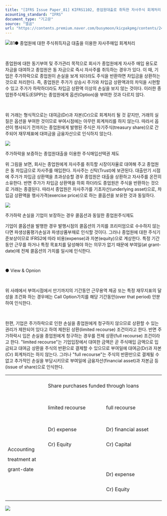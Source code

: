 ```yaml
---
title: "[IFRS Issue Paper_81] KIFRS1102, 종업원대출로 취득한 자사주식 회계처리 1"
acounting_standard: "IFRS"
document_type: "기고문"
source: "엘곰"
url: "https://contents.premium.naver.com/busymoon/kicpakpmg/contents/240502142653754pe"
---
```

![](https://n2.news.naver.com/l.gif?type=content)81● 종업원에 대한 주식취득자금 대출을 이용한 자사주매입 회계처리

​

종업원에 대한 동기부여 및 주가관리 목적으로 회사가 종업원에게 자사주 매입 용도로 자금을 대여하고 종업원은 동 자금으로 즉시 자사주를 취득하는 경우가 있다. 이 때, 기업은 주가하락으로 종업원이 손실을 보게 되더라도 주식을 반환하면 차입금을 상환하는 것으로 처리한다. 즉, 종업원은 주가가 상승시 주가와 차입금 상환액과의 차익을 시현할 수 있고 주가가 하락하더라도 차입금 상환액 이상의 손실을 보지 않는 것이다. 이러한 종업원주식제도(ESPP)는 종업원에게 옵션(Option)을 부여한 것과 다르지 않다.

​

위 거래는 형식적으로는 대여금(Dr)과 자본(Cr)으로 회계처리 될 것 같지만, 거래의 실질은 옵션을 부여한 것이므로 부여시점에는 아무런 회계처리를 하지 않는다. 따라서 옵션이 행사되기 전까지는 종업원에게 발행된 주식은 자기주식(treasury share)으로 간주되어 재무제표에 대여금을 금융자산으로 인식하지 않는다.

![](https://dthumb-phinf.pstatic.net/dthumb?src=%22https://postfiles.pstatic.net/MjAyNDAzMTNfMTgy/MDAxNzEwMjk2NTc3NzIy.KItdzp9sVF2t5rB3gO38d-zXGZGlcWIcg_9gDKGU1lYg.mChS2yEUq-HzZt0EX0wz6oLbF2jo4mIqgETerACbTTkg.PNG/image.png?type=w773%22&service=scs&type=w800)

주가하락을 보증하는 종업원대출을 이용한 주식매입선택권 제도

위 그림을 보면, 회사는 종업원에게 자사주를 취득할 시장이자율로 대여해 주고 종업원은 동 차입금으로 자사주를 매입한다. 자사주는 신탁(Trust)에 보관된다. 대출만기 시점에 주가가 차입금 상환액을 초과상승할 경우 종업원은 대출을 상환하고 자사주를 온전히 소유한다. 반면 주가가 차입금 상환액을 하회 하더라도 종업원은 주식을 반환하는 것으로 거래는 종결된다. 따라서 종업원은 자사주가를 기초자산(underlying asset)으로, 차입금 상환액을 행사가격(exercise price)으로 하는 콜옵션을 보유한 것과 동일하다.

![](https://dthumb-phinf.pstatic.net/dthumb?src=%22https://postfiles.pstatic.net/MjAyNDAzMTNfMjEx/MDAxNzEwMjk3OTYzMTM4.B7oYk7T3HG21gBdUhLYnVS7Fpp_QDmSUoJe9dsy75gsg.PeVO1FGk4_mMEljRHSv0TrMDG_Hxz2Cgq5eM_UCR4OMg.PNG/image.png?type=w773%22&service=scs&type=w800)

주가하락 손실을 기업이 보장하는 경우 콜옵션과 동일한 종업원주식제도

기업이 콜옵션을 발행한 경우 발행시점의 콜옵션의 가치를 프리미엄으로 수수하지 않는다면 파생상품평가손실과 파생상품부채로 인식할 것이다. 그러나 종업원에 대한 주식기준보상이므로 IFRS2에 따라 비용(expense)과 자본(equity)으로 계상한다. 특정 기간동안 근무를 하거나 특정 목표치를 달성해야 하는 의무가 없기 때문에 부여일(at grant-date)에 전체 콜옵션의 가치를 일시에 인식한다.

​

● View & Opnion

​

위 사례에서 부여시점에서 만기까지의 기간동안 근무용역 제공 또는 특정 재무지표의 달성을 조건화 하는 경우에는 Call Option가치를 해당 기간동안(over that period) 안분하여 인식한다.

​

한편, 기업은 주가하락으로 인한 손실을 종업원에게 청구하지 않으므로 상환할 수 있는 권리가 제한되어 있다고 하여 제한된 상환(limited recourse) 조건이라고 한다. 반면 주가하락시 입은 손실을 종업원에게 청구하는 경우를 전체 상환(full recourse) 조건이라고 한다. "limited recourse"는 기업입장에서 대여한 금액은 곧 주식매입 금액으로 입금되고 대여금 상환을 주식의 반환으로 결제할 수 있으므로 부여일에 대여금(Dr)과 자본(Cr) 회계처리는 하지 않는다. 그러나 "full recourse"는 주식의 반환만으로 결제될 수 없고 추가적인 손실을 부담시키므로 부여일에 금융자산(financial asset)과 자본금 등(issue of share)으로 인식한다.

<table style=""><tbody><tr><td colspan="1" rowspan="2" style="width: 25.68%; height: 93.0px;  "><div><p style="line-height:2.0;"><span style="">​</span></p></div></td><td colspan="2" rowspan="1" style="width: 74.32%; height: 50.0px;  "><div><p style="line-height:2.0;"><span style="">Share purchases funded through loans</span></p></div></td></tr><tr><td colspan="1" rowspan="1" style="width: 37.16%; height: 43.0px;  "><div><p style="line-height:2.0;"><span style="">limited recourse</span></p></div></td><td colspan="1" rowspan="1" style="width: 37.16%; height: 43.0px;  "><div><p style="line-height:2.0;"><span style="">full recourse</span></p></div></td></tr><tr><td colspan="1" rowspan="1" style="width: 25.68%; height: 43.0px;  "><div><p style="line-height:2.0;"><span style="">Accounting treatment at grant-date</span></p></div></td><td colspan="1" rowspan="1" style="width: 37.16%; height: 43.0px;  "><div><p style="line-height:2.0;"><span style="">Dr) expense</span></p></div><div><p style="line-height:2.0;"><span style="">Cr) Equit</span><span style="">y</span></p></div><div><p style="line-height:2.0;"><span style="">​</span></p></div><div><p style="line-height:2.0;"><span style="">​</span></p></div><div><p style="line-height:2.0;"><span style="">​</span></p></div></td><td colspan="1" rowspan="1" style="width: 37.16%; height: 43.0px;  "><div><p style="line-height:2.0;"><span style="">Dr) financial asset</span></p></div><div><p style="line-height:2.0;"><span style="">Cr) Capital</span></p></div><div><p style="line-height:2.0;"><span style="">​</span></p></div><div><p style="line-height:2.0;"><span style="">Dr) expense</span></p></div><div><p style="line-height:2.0;"><span style="">Cr) Equity</span></p></div></td></tr></tbody></table>

[![](https://dthumb-phinf.pstatic.net/dthumb?src=%22https://storep-phinf.pstatic.net/cafe_004/original_3.png?type=p100_100%22&service=scs&type=w800)](https://contents.premium.naver.com/busymoon/kicpakpmg/contents/#)

​